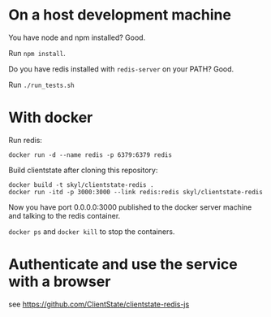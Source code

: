 On a host development machine
=============================

You have node and npm installed? Good.

Run `npm install`.

Do you have redis installed with `redis-server` on your PATH? Good.

Run `./run_tests.sh`


With docker
===========

Run redis:

    docker run -d --name redis -p 6379:6379 redis

Build clientstate after cloning this repository:

    docker build -t skyl/clientstate-redis .
    docker run -itd -p 3000:3000 --link redis:redis skyl/clientstate-redis

Now you have port 0.0.0.0:3000 published to the docker server machine
and talking to the redis container.

`docker ps` and `docker kill` to stop the containers.


Authenticate and use the service with a browser
================================================

see https://github.com/ClientState/clientstate-redis-js

